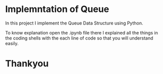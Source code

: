 # Implemntation of Queue

In this project I implement the Queue Data Structure using Python.

To know explanation open the .ipynb file there I explained all the things in the coding shells with the each line of code so that you will understand easily.

# Thankyou 
